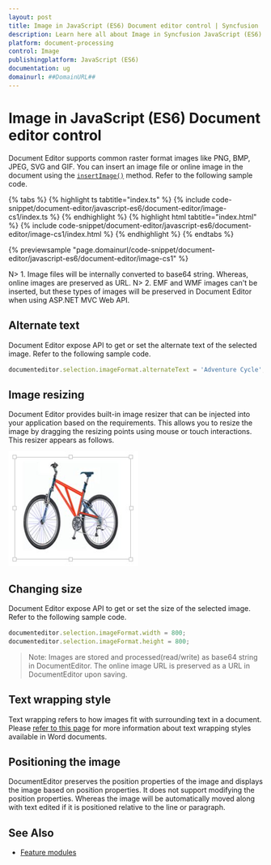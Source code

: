 ```yaml
---
layout: post
title: Image in JavaScript (ES6) Document editor control | Syncfusion
description: Learn here all about Image in Syncfusion JavaScript (ES6) Document editor control of Syncfusion Essential JS 2 and more.
platform: document-processing
control: Image 
publishingplatform: JavaScript (ES6)
documentation: ug
domainurl: ##DomainURL##
---
```


# Image in JavaScript (ES6) Document editor control

Document Editor supports common raster format images like PNG, BMP, JPEG, SVG and GIF. You can insert an image file or online image in the document using the [`insertImage()`](https://ej2.syncfusion.com/documentation/api/document-editor/editor#insertimage) method. Refer to the following sample code.

 

 {% tabs %}
{% highlight ts tabtitle="index.ts" %}
{% include code-snippet/document-editor/javascript-es6/document-editor/image-cs1/index.ts %}
{% endhighlight %}
{% highlight html tabtitle="index.html" %}
{% include code-snippet/document-editor/javascript-es6/document-editor/image-cs1/index.html %}
{% endhighlight %}
{% endtabs %}
        
{% previewsample "page.domainurl/code-snippet/document-editor/javascript-es6/document-editor/image-cs1" %}

N> 1. Image files will be internally converted to base64 string. Whereas, online images are preserved as URL. N> 2. EMF and WMF images can't be inserted, but these types of images will be preserved in Document Editor when using ASP.NET MVC Web API.

## Alternate text

Document Editor expose API to get or set the alternate text of the selected image. Refer to the following sample code.

```ts
documenteditor.selection.imageFormat.alternateText = 'Adventure Cycle';
```

## Image resizing

Document Editor provides built-in image resizer that can be injected into your application based on the requirements. This allows you to resize the image by dragging the resizing points using mouse or touch interactions. This resizer appears as follows.

![Image](images/image.png)

## Changing size

Document Editor expose API to get or set the size of the selected image. Refer to the following sample code.

```ts
documenteditor.selection.imageFormat.width = 800;
documenteditor.selection.imageFormat.height = 800;
```

>Note: Images are stored and processed(read/write) as base64 string in DocumentEditor. The online image URL is preserved as a URL in DocumentEditor upon saving.

## Text wrapping style

Text wrapping refers to how images fit with surrounding text in a document. Please [refer to this page](./text-wrapping-style) for more information about text wrapping styles available in Word documents.

## Positioning the image

DocumentEditor preserves the position properties of the image and displays the image based on position properties. It does not support modifying the position properties. Whereas the image will be automatically moved along with text edited if it is positioned relative to the line or paragraph.

## See Also

* [Feature modules](./feature-module)
